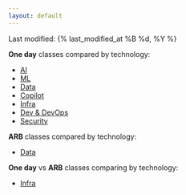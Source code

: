 ```yaml
---
layout: default
---
```

Last modified: {% last_modified_at %B %d, %Y %}


**One day** classes compared by technology:

- [AI](./docs/ai-table.html)
- [ML](./docs/ml-table.html)
- [Data](./docs/dp-table.html)
- [Copilot](./docs/copilot-table.html)
- [Infra](./docs/admin-table.html)
- [Dev & DevOps](./docs/dev-table.html)
- [Security](./docs/security-table.html)   
     
**ARB** classes compared by technology:

- [Data](./docs/dp-table-arb.md)

**One day** vs **ARB** classes comparing by technology:     
   
- [Infra](./docs/admin-compare.md)





